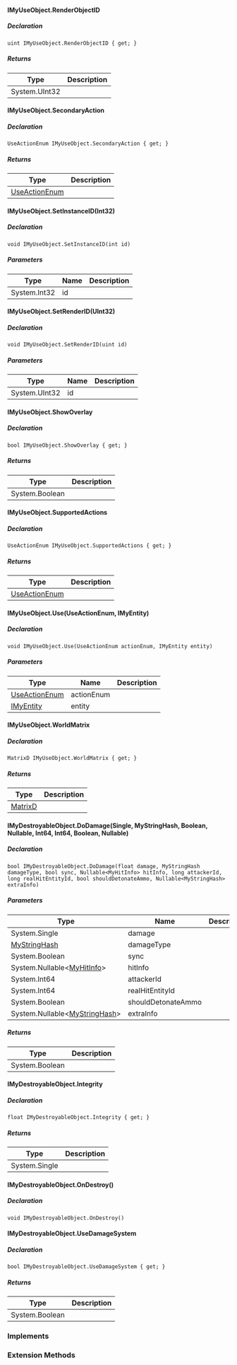 #### IMyUseObject.RenderObjectID

##### Declaration

```
uint IMyUseObject.RenderObjectID { get; }
```

##### Returns

| Type | Description |
| --- | --- |
| System.UInt32 |     |

#### IMyUseObject.SecondaryAction

##### Declaration

```
UseActionEnum IMyUseObject.SecondaryAction { get; }
```

##### Returns

| Type | Description |
| --- | --- |
| [UseActionEnum](https://keensoftwarehouse.github.io/SpaceEngineersModAPI/api/VRage.Game.Entity.UseObject.UseActionEnum.html) |     |

#### IMyUseObject.SetInstanceID(Int32)

##### Declaration

```
void IMyUseObject.SetInstanceID(int id)
```

##### Parameters

| Type | Name | Description |
| --- | --- | --- |
| System.Int32 | id  |     |

#### IMyUseObject.SetRenderID(UInt32)

##### Declaration

```
void IMyUseObject.SetRenderID(uint id)
```

##### Parameters

| Type | Name | Description |
| --- | --- | --- |
| System.UInt32 | id  |     |

#### IMyUseObject.ShowOverlay

##### Declaration

```
bool IMyUseObject.ShowOverlay { get; }
```

##### Returns

| Type | Description |
| --- | --- |
| System.Boolean |     |

#### IMyUseObject.SupportedActions

##### Declaration

```
UseActionEnum IMyUseObject.SupportedActions { get; }
```

##### Returns

| Type | Description |
| --- | --- |
| [UseActionEnum](https://keensoftwarehouse.github.io/SpaceEngineersModAPI/api/VRage.Game.Entity.UseObject.UseActionEnum.html) |     |

#### IMyUseObject.Use(UseActionEnum, IMyEntity)

##### Declaration

```
void IMyUseObject.Use(UseActionEnum actionEnum, IMyEntity entity)
```

##### Parameters

| Type | Name | Description |
| --- | --- | --- |
| [UseActionEnum](https://keensoftwarehouse.github.io/SpaceEngineersModAPI/api/VRage.Game.Entity.UseObject.UseActionEnum.html) | actionEnum |     |
| [IMyEntity](https://keensoftwarehouse.github.io/SpaceEngineersModAPI/api/VRage.ModAPI.IMyEntity.html) | entity |     |

#### IMyUseObject.WorldMatrix

##### Declaration

```
MatrixD IMyUseObject.WorldMatrix { get; }
```

##### Returns

| Type | Description |
| --- | --- |
| [MatrixD](https://keensoftwarehouse.github.io/SpaceEngineersModAPI/api/VRageMath.MatrixD.html) |     |

#### IMyDestroyableObject.DoDamage(Single, MyStringHash, Boolean, Nullable<MyHitInfo>, Int64, Int64, Boolean, Nullable<MyStringHash>)

##### Declaration

```
bool IMyDestroyableObject.DoDamage(float damage, MyStringHash damageType, bool sync, Nullable<MyHitInfo> hitInfo, long attackerId, long realHitEntityId, bool shouldDetonateAmmo, Nullable<MyStringHash> extraInfo)
```

##### Parameters

| Type | Name | Description |
| --- | --- | --- |
| System.Single | damage |     |
| [MyStringHash](https://keensoftwarehouse.github.io/SpaceEngineersModAPI/api/VRage.Utils.MyStringHash.html) | damageType |     |
| System.Boolean | sync |     |
| System.Nullable<[MyHitInfo](https://keensoftwarehouse.github.io/SpaceEngineersModAPI/api/VRage.Game.ModAPI.MyHitInfo.html)\> | hitInfo |     |
| System.Int64 | attackerId |     |
| System.Int64 | realHitEntityId |     |
| System.Boolean | shouldDetonateAmmo |     |
| System.Nullable<[MyStringHash](https://keensoftwarehouse.github.io/SpaceEngineersModAPI/api/VRage.Utils.MyStringHash.html)\> | extraInfo |     |

##### Returns

| Type | Description |
| --- | --- |
| System.Boolean |     |

#### IMyDestroyableObject.Integrity

##### Declaration

```
float IMyDestroyableObject.Integrity { get; }
```

##### Returns

| Type | Description |
| --- | --- |
| System.Single |     |

#### IMyDestroyableObject.OnDestroy()

##### Declaration

```
void IMyDestroyableObject.OnDestroy()
```

#### IMyDestroyableObject.UseDamageSystem

##### Declaration

```
bool IMyDestroyableObject.UseDamageSystem { get; }
```

##### Returns

| Type | Description |
| --- | --- |
| System.Boolean |     |

### Implements

### Extension Methods